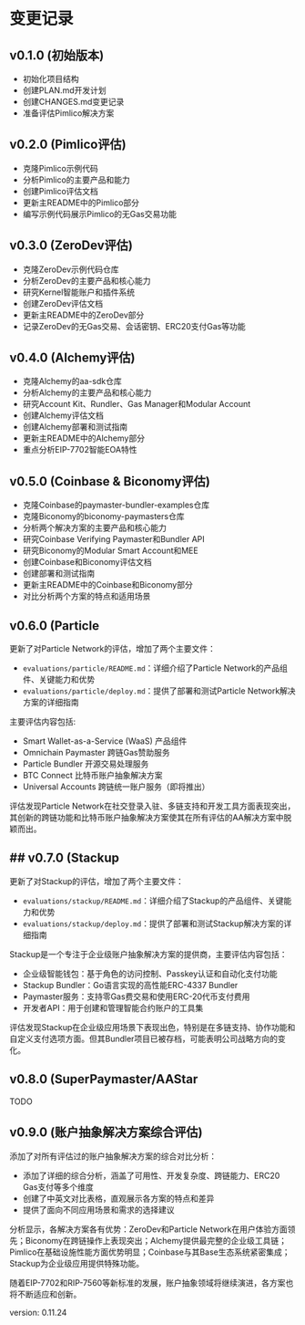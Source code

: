 # 变更记录

## v0.1.0 (初始版本)
- 初始化项目结构
- 创建PLAN.md开发计划
- 创建CHANGES.md变更记录
- 准备评估Pimlico解决方案

## v0.2.0 (Pimlico评估)
- 克隆Pimlico示例代码
- 分析Pimlico的主要产品和能力
- 创建Pimlico评估文档
- 更新主README中的Pimlico部分
- 编写示例代码展示Pimlico的无Gas交易功能

## v0.3.0 (ZeroDev评估)
- 克隆ZeroDev示例代码仓库
- 分析ZeroDev的主要产品和核心能力
- 研究Kernel智能账户和插件系统
- 创建ZeroDev评估文档
- 更新主README中的ZeroDev部分
- 记录ZeroDev的无Gas交易、会话密钥、ERC20支付Gas等功能

## v0.4.0 (Alchemy评估)
- 克隆Alchemy的aa-sdk仓库
- 分析Alchemy的主要产品和核心能力
- 研究Account Kit、Rundler、Gas Manager和Modular Account
- 创建Alchemy评估文档
- 创建Alchemy部署和测试指南
- 更新主README中的Alchemy部分
- 重点分析EIP-7702智能EOA特性

## v0.5.0 (Coinbase & Biconomy评估)
- 克隆Coinbase的paymaster-bundler-examples仓库
- 克隆Biconomy的biconomy-paymasters仓库
- 分析两个解决方案的主要产品和核心能力
- 研究Coinbase Verifying Paymaster和Bundler API
- 研究Biconomy的Modular Smart Account和MEE
- 创建Coinbase和Biconomy评估文档
- 创建部署和测试指南
- 更新主README中的Coinbase和Biconomy部分
- 对比分析两个方案的特点和适用场景

## v0.6.0 (Particle
更新了对Particle Network的评估，增加了两个主要文件：
- `evaluations/particle/README.md`：详细介绍了Particle Network的产品组件、关键能力和优势
- `evaluations/particle/deploy.md`：提供了部署和测试Particle Network解决方案的详细指南

主要评估内容包括:
- Smart Wallet-as-a-Service (WaaS) 产品组件
- Omnichain Paymaster 跨链Gas赞助服务
- Particle Bundler 开源交易处理服务
- BTC Connect 比特币账户抽象解决方案
- Universal Accounts 跨链统一账户服务（即将推出）

评估发现Particle Network在社交登录入驻、多链支持和开发工具方面表现突出，其创新的跨链功能和比特币账户抽象解决方案使其在所有评估的AA解决方案中脱颖而出。

## ## v0.7.0 (Stackup

更新了对Stackup的评估，增加了两个主要文件：
- `evaluations/stackup/README.md`：详细介绍了Stackup的产品组件、关键能力和优势
- `evaluations/stackup/deploy.md`：提供了部署和测试Stackup解决方案的详细指南

Stackup是一个专注于企业级账户抽象解决方案的提供商，主要评估内容包括：
- 企业级智能钱包：基于角色的访问控制、Passkey认证和自动化支付功能
- Stackup Bundler：Go语言实现的高性能ERC-4337 Bundler
- Paymaster服务：支持零Gas费交易和使用ERC-20代币支付费用
- 开发者API：用于创建和管理智能合约账户的工具集

评估发现Stackup在企业级应用场景下表现出色，特别是在多链支持、协作功能和自定义支付选项方面。但其Bundler项目已被存档，可能表明公司战略方向的变化。

## v0.8.0 (SuperPaymaster/AAStar
TODO

## v0.9.0 (账户抽象解决方案综合评估)
添加了对所有评估过的账户抽象解决方案的综合对比分析：
- 添加了详细的综合分析，涵盖了可用性、开发复杂度、跨链能力、ERC20 Gas支付等多个维度
- 创建了中英文对比表格，直观展示各方案的特点和差异
- 提供了面向不同应用场景和需求的选择建议

分析显示，各解决方案各有优势：ZeroDev和Particle Network在用户体验方面领先；Biconomy在跨链操作上表现突出；Alchemy提供最完整的企业级工具链；Pimlico在基础设施性能方面优势明显；Coinbase与其Base生态系统紧密集成；Stackup为企业级应用提供特殊功能。

随着EIP-7702和RIP-7560等新标准的发展，账户抽象领域将继续演进，各方案也将不断适应和创新。

version: 0.11.24